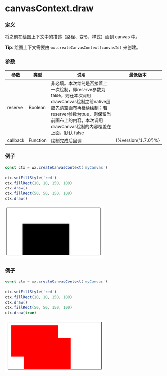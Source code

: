 # canvasContext.draw

### 定义
将之前在绘图上下文中的描述（路径、变形、样式）画到 canvas 中。

**Tip**: 绘图上下文需要由 `wx.createCanvasContext(canvasId)` 来创建。

### 参数
| 参数       | 类型     | 说明        | 最低版本 |
| --------   | -------- | ----------- | -------- |
| reserve    | Boolean  | 非必填。本次绘制是否接着上一次绘制，即reserve参数为false，则在本次调用drawCanvas绘制之前native层应先清空画布再继续绘制；若reserver参数为true，则保留当前画布上的内容，本次调用drawCanvas绘制的内容覆盖在上面，默认 false | |
| callback   | Function | 绘制完成后回调 | {%version('1.7.0')%} |

### 例子
```javascript
const ctx = wx.createCanvasContext('myCanvas')

ctx.setFillStyle('red')
ctx.fillRect(10, 10, 150, 100)
ctx.draw()
ctx.fillRect(50, 50, 150, 100)
ctx.draw()
```
![](../../image/canvas/un-reserve.png)

### 例子
```javascript
const ctx = wx.createCanvasContext('myCanvas')

ctx.setFillStyle('red')
ctx.fillRect(10, 10, 150, 100)
ctx.draw()
ctx.fillRect(50, 50, 150, 100)
ctx.draw(true)
```
![](../../image/canvas/reserve.png)
